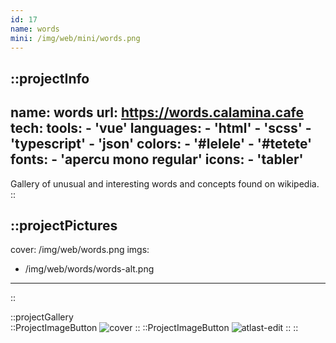 ```yaml
---
id: 17
name: words
mini: /img/web/mini/words.png
---
```


::projectInfo
---
name: words
url: https://words.calamina.cafe
tech: 
    tools:
      - 'vue'
    languages:
      - 'html'
      - 'scss'
      - 'typescript'
      - 'json'
    colors:
      - '#lelele'
      - '#tetete'
    fonts:
      - 'apercu mono regular'
    icons:
      - 'tabler'
---
Gallery of unusual and interesting words and concepts found on wikipedia.
::

::projectPictures
---
cover: /img/web/words.png
imgs:
  - /img/web/words/words-alt.png
---
::

::projectGallery  
  ::ProjectImageButton
    ![cover](/img/web/words.png)
  ::
  ::ProjectImageButton
    ![atlast-edit](/img/web/words/words-alt.png)
  :: 
::

<!-- ::projectFeatures
:: -->